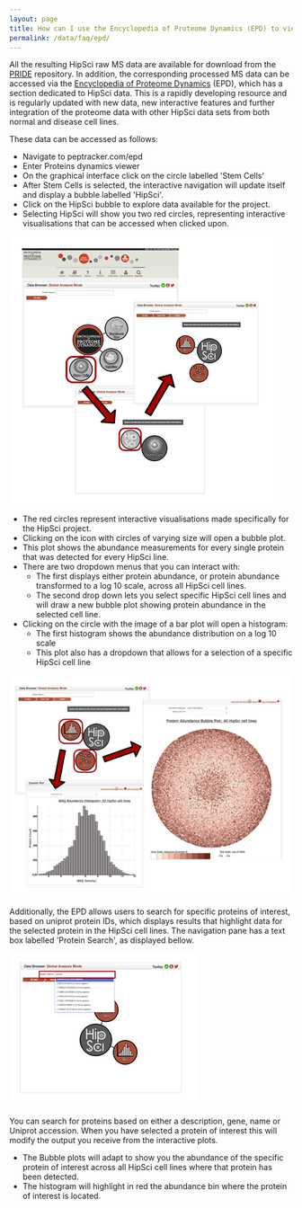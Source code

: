 ```yaml
---
layout: page
title: How can I use the Encyclopedia of Proteome Dynamics (EPD) to view HipSci data?
permalink: /data/faq/epd/
---
```


All the resulting HipSci raw MS data are available for download from the [PRIDE](http://www.ebi.ac.uk/pride) repository. In addition, the corresponding processed MS data can be accessed via the [Encyclopedia of Proteome Dynamics](https://www.peptracker.com/epd/) (EPD), which has a section dedicated to HipSci data. This is a rapidly developing resource and is regularly updated with new data, new interactive features and further integration of the proteome data with other HipSci data sets from both normal and disease cell lines.

These data can be accessed as follows:

* Navigate to peptracker.com/epd
* Enter Proteins dynamics viewer
* On the graphical interface click on the circle labelled 'Stem Cells'
* After Stem Cells is selected, the interactive navigation will update itself and display a bubble labelled 'HipSci'.
* Click on the HipSci bubble to explore data available for the project.
* Selecting HipSci will show you two red circles, representing interactive visualisations that can be accessed when clicked upon.

<img src="/img/datafaq11.png" class="faqimage">


* The red circles represent interactive visualisations made specifically for the HipSci project.
* Clicking on the icon with circles of varying size will open a bubble plot.
* This plot shows the abundance measurements for every single protein that was detected for every HipSci line.
* There are two dropdown menus that you can interact with:
  * The first displays either protein abundance, or protein abundance transformed to a log 10 scale, across all HipSci cell lines.
  * The second drop down lets you select specific HipSci cell lines and will draw a new bubble plot showing protein abundance in the selected cell line.
* Clicking on the circle with the image of a bar plot will open a histogram:
  * The first histogram shows the abundance distribution on a log 10 scale
  * This plot also has a dropdown that allows for a selection of a specific HipSci cell line

<img src="/img/datafaq12.png" class="faqimage">

Additionally, the EPD allows users to search for specific proteins of interest, based on uniprot protein IDs, which displays results that highlight data for the selected protein in the HipSci cell lines. The navigation pane has a text box labelled 'Protein Search', as displayed bellow.

<img src="/img/datafaq13.png" class="faqimage">

You can search for proteins based on either a description, gene, name or Uniprot accession. When you have selected a protein of interest this will modify the output you receive from the interactive plots.


* The Bubble plots will adapt to show you the abundance of the specific protein of interest across all HipSci cell lines where that protein has been detected.
* The histogram will highlight in red the abundance bin where the protein of interest is located.
